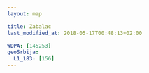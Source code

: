 ```yaml
---
layout: map

title: Zabalac
last_modified_at: 2018-05-17T00:48:13+02:00

WDPA: [145253]
geoSrbija:
  L1_183: [156]
---
```

